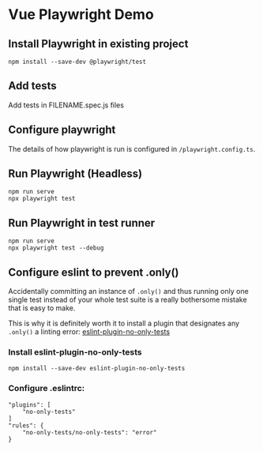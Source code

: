 # Vue Playwright Demo
## Install Playwright in existing project
    npm install --save-dev @playwright/test
    
## Add tests
Add tests in FILENAME.spec.js files

## Configure playwright
The details of how playwright is run is configured in `/playwright.config.ts`.

## Run Playwright (Headless)
    npm run serve
    npx playwright test
    
## Run Playwright in test runner
    npm run serve
    npx playwright test --debug

## Configure eslint to prevent .only()
Accidentally committing an instance of `.only()` and thus running only one single test instead of your whole test suite is a really bothersome mistake that is easy to make.

This is why it is definitely worth it to install a plugin that designates any `.only()` a linting error: [eslint-plugin-no-only-tests](https://www.npmjs.com/package/eslint-plugin-no-only-tests)
### Install eslint-plugin-no-only-tests
    npm install --save-dev eslint-plugin-no-only-tests

### Configure .eslintrc:

    "plugins": [
        "no-only-tests"
    ]
    "rules": {
        "no-only-tests/no-only-tests": "error"
    }